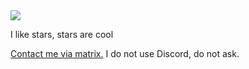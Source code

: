 <img align="center" src="https://github-readme-stats.vercel.app/api?username=ethanaobrien&count_private=true&border_radius=8&theme=tokyonight&include_all_commits=true">

I like stars, stars are cool

[Contact me via matrix.](https://matrix.to/#/@ethan:m.ethanthesleepy.one)  I do not use Discord, do not ask.
